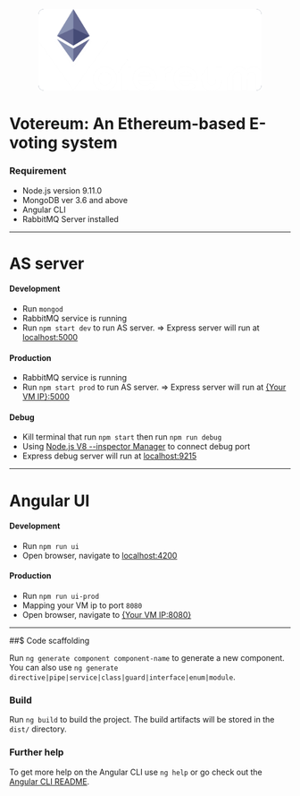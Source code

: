 <p align="center">
  <a href="http://votereum.com/">
    <img
      alt="Node.js"
      src="https://raw.githubusercontent.com/jackmercy/CSS-Auth0/master/votereum_full.png"
      width="400"
      style="background-color: #3c5064; border-radius: 10px"
    />
  </a>
</p>

# Votereum: An Ethereum-based E-voting system


### Requirement
* Node.js version 9.11.0
* MongoDB ver 3.6 and above
* Angular CLI
* RabbitMQ Server installed

-------------

# AS server

#### Development 
* Run `mongod`
* RabbitMQ service is running
* Run `npm start dev` to run AS server.
=> Express server will run at [localhost:5000]()
#### Production
 * RabbitMQ service is running
 * Run `npm start prod` to run AS server.
=> Express server will run at [{Your VM IP}:5000]()
#### Debug

* Kill terminal that run `npm start` then run `npm run debug`
* Using [Node.js V8 --inspector Manager](https://chrome.google.com/webstore/detail/nodejs-v8-inspector-manag/gnhhdgbaldcilmgcpfddgdbkhjohddkj?hl=en) to connect debug port
* Express debug server will run at [localhost:9215]()

---
# Angular UI

#### Development 
* Run `npm run ui`
* Open browser, navigate to [localhost:4200](http://localhost:4200/)

#### Production
* Run `npm run ui-prod`
* Mapping your VM ip to port `8080`
* Open browser, navigate to [{Your VM IP:8080}]()
---
##$ Code scaffolding

Run `ng generate component component-name` to generate a new component. You can also use `ng generate directive|pipe|service|class|guard|interface|enum|module`.

### Build

Run `ng build` to build the project. The build artifacts will be stored in the `dist/` directory.

### Further help
To get more help on the Angular CLI use `ng help` or go check out the [Angular CLI README](https://github.com/angular/angular-cli/blob/master/README.md).
